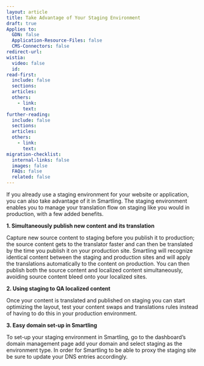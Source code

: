 ```yaml
---
layout: article
title: Take Advantage of Your Staging Environment
draft: true
Applies to:
  GDN: false
  Application-Resource-Files: false
  CMS-Connectors: false
redirect-url:
wistia:
  video: false
  id:
read-first:
  include: false
  sections:
  articles:
  others:
    - link:
      text:
further-reading:
  include: false
  sections:
  articles:
  others:
    - link:
      text:
migration-checklist:
  internal-links: false
  images: false
  FAQs: false
  related: false
---
```



If you already use a staging environment for your website or application, you can also take advantage of it in Smartling. The staging environment enables you to manage your translation flow on staging like you would in production, with a few added benefits.

**1. Simultaneously publish new content and its translation**

Capture new source content to staging before you publish it to production; the source content gets to the translator faster and can then be translated by the time you publish it on your production site. Smartling will recognize identical content between the staging and production sites and will apply the translations automatically to the content on production. You can then publish both the source content and localized content simultaneously, avoiding source content bleed onto your localized sites.

**2. Using staging to QA localized content**

Once your content is translated and published on staging you can start optimizing the layout, test your content swaps and translations rules instead of having to do this in your production environment.

**3. Easy domain set-up in Smartling**

To set-up your staging environment in Smartling, go to the dashboard’s domain management page add your domain and select staging as the environment type. In order for Smartling to be able to proxy the staging site be sure to update your DNS entries accordingly.